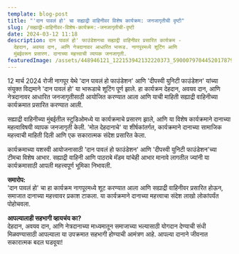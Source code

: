 ```yaml
---
template: blog-post
title: "'दान पावलं हो' चा सह्याद्री वाहिनीवर विशेष कार्यक्रम: जनजागृतीची दृष्टी"
slug: /सह्याद्री-वाहिनीवर-विशेष-कार्यक्रम:-जनजागृतीची-दृष्टी
date: 2024-03-12 11:18
description: दान पावलं हो' फाउंडेशनचा सह्याद्री वाहिनीवर प्रसारित कार्यक्रम -
  देहदान, अवयव दान, आणि नेत्रदानावर आधारित भारूड. नागपूरमध्ये शूटिंग आणि
  मुंबईवरून प्रसारण. दानाच्या महत्त्वाची व्यापक जनजागृती.
featuredImage: /assets/448946121_122153942132220373_5900079704452017879_n.jpg
---
```



12 मार्च 2024 रोजी नागपूर येथे 'दान पावलं हो फाउंडेशन' आणि 'दीपस्वी युनिटी फाउंडेशन' यांच्या संयुक्त विद्यमाने 'दान पावलं हो' या भारूडाचे शूटिंग पूर्ण झाले. हा कार्यक्रम देहदान, अवयव दान, आणि नेत्रदानावर आधारित जनजागृतीसाठी आयोजित करण्यात आला आणि याची माहिती सह्याद्री वाहिनीच्या कार्यक्रमात प्रसारित करण्यात आली.

सह्याद्री वाहिनीच्या मुंबईतील स्टुडिओमध्ये या कार्यक्रमाचे प्रसारण झाले, आणि या विशेष कार्यक्रमाने दानाच्या महत्वाविषयी व्यापक जनजागृती केली. 'मोल देहदानाचे' या शीर्षकांतर्गत, कार्यक्रमाने दानाच्या सामाजिक महत्त्वाची माहिती दिली आणि एक सकारात्मक संदेश प्रसारित केला.

कार्यक्रमाच्या यशस्वी आयोजनासाठी 'दान पावलं हो फाउंडेशन' आणि 'दीपस्वी युनिटी फाउंडेशन'च्या टीमचा विशेष आभार. सह्याद्री वाहिनी आणि पाठराबे मॅडम यांचेही आभार मानावे लागतील ज्यांनी या कार्यक्रमासाठी आपली महत्त्वपूर्ण भूमिका निभावली.

**समारोप:**\
'दान पावलं हो' चा हा कार्यक्रम नागपूरमध्ये शूट करण्यात आला आणि सह्याद्री वाहिनीवर प्रसारित होऊन, समाजात दानाच्या महत्त्वावर प्रकाश टाकला. या कार्यक्रमाने दानाच्या महत्त्वाचा संदेश लाखो लोकांपर्यंत पोहोचवला.

**आपल्यालाही सहभागी व्हायचंय का?**\
देहदान, अवयव दान, आणि नेत्रदानाच्या माध्यमातून समाजाच्या भल्यासाठी योगदान देण्याची संधी मिळवण्यासाठी आपल्याला या उपक्रमात सहभागी होण्याची आमंत्रण आहे. आपल्या दानाने जीवनात सकारात्मक बदल घडवूया!